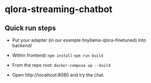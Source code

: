 # qlora-streaming-chatbot


## Quick run steps

- Put your adapter (in our example tinyllama-qlora-finetuned) into backend/ 

- Within frontend/
`npm install`
`npm run build`
    

- From the repo root: `docker-compose up --build`

- Open http://localhost:8080 and try the chat.
